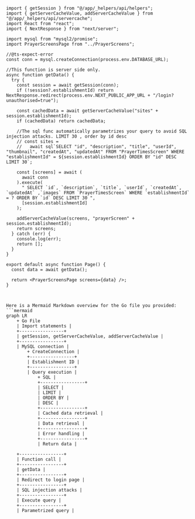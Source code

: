 ```tsx

import { getSession } from "@/app/_helpers/api/helpers";
import { getServerCacheValue, addServerCacheValue } from "@/app/_helpers/api/servercache";
import React from "react";
import { NextResponse } from "next/server";

import mysql from "mysql2/promise";
import PrayerScreensPage from "../PrayerScreens";

//@ts-expect-error
const conn = mysql.createConnection(process.env.DATABASE_URL);

//This function is server side only.
async function getData() {
  try {
    const session = await getSession(conn);
    if (!session?.establishmentId) return NextResponse.redirect(process.env.NEXT_PUBLIC_APP_URL + "/login?unauthorised=true");

    const cachedData = await getServerCacheValue("sites" + session.establishmentId);
    if (cachedData) return cachedData;

    //The sql func automatically parametrizes your query to avoid SQL injection attacks. LIMIT 30 , order by id desc
    // const sites =
    //   await sql`SELECT "id", "description", "title", "userId", "thumbnail", "createdAt", "updatedAt" FROM "PrayerTimesScreen" WHERE "establishmentId" = ${session.establishmentId} ORDER BY "id" DESC LIMIT 30`;

    const [screens] = await (
      await conn
    ).execute(
      " SELECT `id`, `description`, `title`, `userId`, `createdAt`, `updatedAt` ,`images` FROM `PrayerTimesScreen` WHERE `establishmentId` = ? ORDER BY `id` DESC LIMIT 30 ",
      [session.establishmentId]
    );

    addServerCacheValue(screens, "prayerScreen" + session.establishmentId);
    return screens;
  } catch (err) {
    console.log(err);
    return [];
  }
}

export default async function Page() {
  const data = await getData();

  return <PrayerScreensPage screens={data} />;
}


```

```mermaid

Here is a Mermaid Markdown overview for the Go file you provided:
```mermaid
graph LR
    + Go File
    | Import statements |
    +-----------------+
    | getSession, getServerCacheValue, addServerCacheValue |
    +-----------------+
    | MySQL connection |
        + CreateConnection |
        +-----------------+
        | Establishment ID |
        +-----------------+
        | Query execution |
            + SQL |
            +-----------------+
            | SELECT |
            | LIMIT |
            | ORDER BY |
            | DESC |
            +-----------------+
            | Cached data retrieval |
            +-----------------+
            | Data retrieval |
            +-----------------+
            | Error handling |
            +-----------------+
            | Return data |

    +-----------------+
    | Function call |
    +-----------------+
    | getData |
    +-----------------+
    | Redirect to login page |
    +-----------------+
    | SQL injection attacks |
    +-----------------+
    | Execute query |
    +-----------------+
    | Parametrized query |

```
